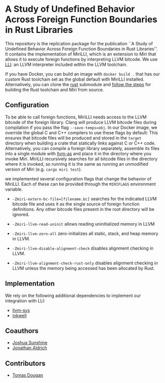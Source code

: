 # A Study of Undefined Behavior Across Foreign Function Boundaries in Rust Libraries

This repository is the replication package for the publication ``A Study of Undefined Behavior Across Foreign Function Boundaries in Rust Libraries''. 
It contains the implementation of MiriLLI, which is an extension to Miri that allows it to execute foreign functions by interpreting LLVM bitcode. We use [LLI](https://llvm.org/docs/CommandGuide/lli.html): an LLVM interpreter included within the LLVM toolchain. 

If you have Docker, you can build an image with `docker build .` that has our custom Rust toolchain set as the global default with MiriLLI installed. Alternatively, you can clone the [rust](https://github.com/icmccorm/mirilli-rust) submodule and [follow the steps](https://rustc-dev-guide.rust-lang.org/building/how-to-build-and-run.html) for building the Rust toolchain and Miri from source. 

##  Configuration

To be able to call foreign functions, MiriLLI needs access to the LLVM bitcode of the foreign library. Clang will produce LLVM bitcode files during compilation if you pass the flag `--save-temps=obj`. In our Docker image, we override the global C and C++ compilers to use these flags by default: This ensures that bitcode files will be produced and stored in the `target` directory when building a crate that statically links against C or C++ code. Alternatively, you can compile a foreign library separately, assemble its files into a single module with [llvm-as](https://llvm.org/docs/CommandGuide/llvm-as.html) and place it in the directory where you invoke Miri. MiriLLI recursively searches for all bitcode files in the directory where it is invoked, so running it is the same as running an unmodified version of Miri (e.g. `cargo miri test`).

we implemented several configuration flags that change the behavior of MiriLLI. Each of these can be provided through the `MIRIFLAGS` environment variable.

* `-Zmiri-extern-bc-file=[filename.bc]` searches for the indicated LLVM bitcode file and uses it as the single source of foreign function definitions. Any other bitcode files present in the root directory will be ignored.

* `-Zmiri-llvm-read-uninit` allows reading uninitialized memory in LLVM

* `-Zmiri-llvm-zero-all` zero-initializes all static, stack, and heap memory in LLVM. 

* `-Zmiri-llvm-disable-alignment-check` disables alignment checking in LLVM.

* `-Zmiri-llvm-alignment-check-rust-only` disables alignment checking in LLVM unless the memory being accessed has been allocated by Rust.

## Implementation
We rely on the following additional dependencies to implement our integration with LLI:
* [llvm-sys](https://crates.io/crates/llvm-sys)
* [inkwell](https://crates.io/crates/inkwell)

## Coauthors
* [Joshua Sunshine](https://www.cs.cmu.edu/~jssunshi/)
* [Jonathan Aldrich](https://www.cs.cmu.edu/~aldrich/)

## Contributors
* [Tomas Dougan](https://github.com/taurreco)
